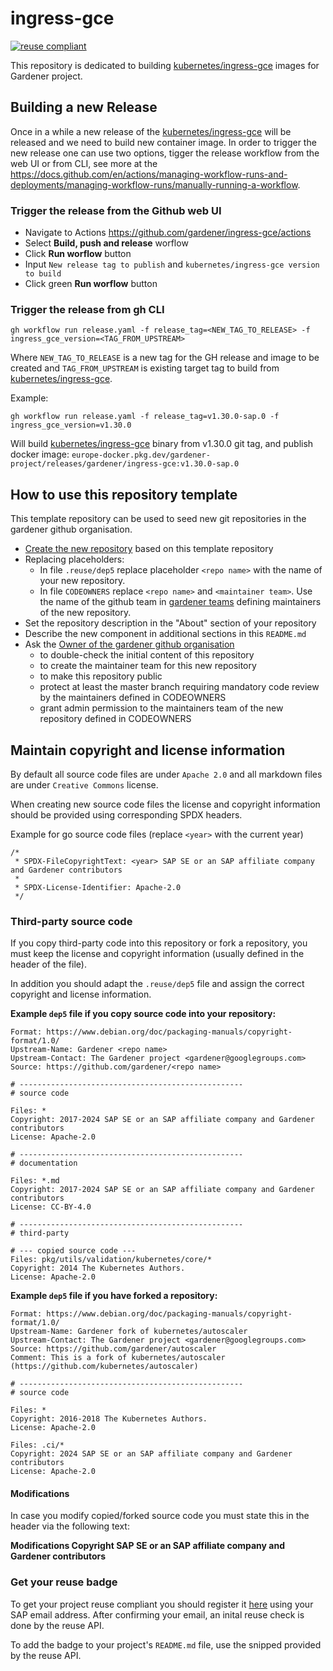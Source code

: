 # ingress-gce

[![reuse compliant](https://reuse.software/badge/reuse-compliant.svg)](https://reuse.software/)

This repository is dedicated to building [kubernetes/ingress-gce](https://github.com/kubernetes/ingress-gce) images for Gardener project.

## Building a new Release

Once in a while a new release of the
[kubernetes/ingress-gce](https://github.com/kubernetes/ingress-gce) will be
released and we need to build new container image. In order to trigger the new
release one can use two options, tigger the release workflow from the web UI or
from CLI, see more at the
https://docs.github.com/en/actions/managing-workflow-runs-and-deployments/managing-workflow-runs/manually-running-a-workflow.


### Trigger the release from the Github web UI

* Navigate to Actions https://github.com/gardener/ingress-gce/actions
* Select **Build, push and release** worflow
* Click **Run worflow** button
* Input `New release tag to publish` and `kubernetes/ingress-gce version to build`
* Click green **Run worflow** button

### Trigger the release from gh CLI

```shell
gh workflow run release.yaml -f release_tag=<NEW_TAG_TO_RELEASE> -f ingress_gce_version=<TAG_FROM_UPSTREAM>
```

Where `NEW_TAG_TO_RELEASE` is a new tag for the GH release and image to be
created and `TAG_FROM_UPSTREAM` is existing target tag to build from
[kubernetes/ingress-gce](https://github.com/kubernetes/ingress-gce).

Example:

```shell
gh workflow run release.yaml -f release_tag=v1.30.0-sap.0 -f ingress_gce_version=v1.30.0
```

Will build [kubernetes/ingress-gce](https://github.com/kubernetes/ingress-gce) binary from v1.30.0 git tag, and publish docker image: `europe-docker.pkg.dev/gardener-project/releases/gardener/ingress-gce:v1.30.0-sap.0`


## How to use this repository template

This template repository can be used to seed new git repositories in the gardener github organisation.

- [Create the new repository](https://docs.github.com/en/free-pro-team@latest/github/creating-cloning-and-archiving-repositories/creating-a-repository-from-a-template)
  based on this template repository
- Replacing placeholders:
  - In file `.reuse/dep5` replace placeholder `<repo name>` with the name of your new repository.
  - In file `CODEOWNERS` replace `<repo name>` and `<maintainer team>`. Use the name of the github team in [gardener teams](https://github.com/orgs/gardener/teams) defining maintainers of the new repository.
- Set the repository description in the "About" section of your repository
- Describe the new component in additional sections in this `README.md`
- Ask the [Owner of the gardener github organisation](https://github.com/orgs/gardener/people?query=role%3Aowner)
  - to double-check the initial content of this repository
  - to create the maintainer team for this new repository
  - to make this repository public
  - protect at least the master branch requiring mandatory code review by the maintainers defined in CODEOWNERS
  - grant admin permission to the maintainers team of the new repository defined in CODEOWNERS

## Maintain copyright and license information
By default all source code files are under `Apache 2.0` and all markdown files are under `Creative Commons` license.

When creating new source code files the license and copyright information should be provided using corresponding SPDX headers.

Example for go source code files (replace `<year>` with the current year)
```
/*
 * SPDX-FileCopyrightText: <year> SAP SE or an SAP affiliate company and Gardener contributors
 *
 * SPDX-License-Identifier: Apache-2.0
 */
```

### Third-party source code

If you copy third-party code into this repository or fork a repository, you must keep the license and copyright information (usually defined in the header of the file).

In addition you should adapt the `.reuse/dep5` file and assign the correct copyright and license information.

**Example `dep5` file if you copy source code into your repository:**
```
Format: https://www.debian.org/doc/packaging-manuals/copyright-format/1.0/
Upstream-Name: Gardener <repo name>
Upstream-Contact: The Gardener project <gardener@googlegroups.com>
Source: https://github.com/gardener/<repo name>

# --------------------------------------------------
# source code

Files: *
Copyright: 2017-2024 SAP SE or an SAP affiliate company and Gardener contributors
License: Apache-2.0

# --------------------------------------------------
# documentation

Files: *.md
Copyright: 2017-2024 SAP SE or an SAP affiliate company and Gardener contributors
License: CC-BY-4.0

# --------------------------------------------------
# third-party

# --- copied source code ---
Files: pkg/utils/validation/kubernetes/core/*
Copyright: 2014 The Kubernetes Authors.
License: Apache-2.0
```
**Example `dep5` file if you have forked a repository:**
```
Format: https://www.debian.org/doc/packaging-manuals/copyright-format/1.0/
Upstream-Name: Gardener fork of kubernetes/autoscaler
Upstream-Contact: The Gardener project <gardener@googlegroups.com>
Source: https://github.com/gardener/autoscaler
Comment: This is a fork of kubernetes/autoscaler (https://github.com/kubernetes/autoscaler)

# --------------------------------------------------
# source code

Files: *
Copyright: 2016-2018 The Kubernetes Authors.
License: Apache-2.0

Files: .ci/*
Copyright: 2024 SAP SE or an SAP affiliate company and Gardener contributors
License: Apache-2.0
```

#### Modifications
In case you modify copied/forked source code you must state this in the header via the following text:

**Modifications Copyright <year> SAP SE or an SAP affiliate company and Gardener contributors**


### Get your reuse badge
To get your project reuse compliant you should register it [here](https://api.reuse.software/register) using your SAP email address. After confirming your email, an inital reuse check is done by the reuse API.

To add the badge to your project's `README.md` file, use the snipped provided by the reuse API.

